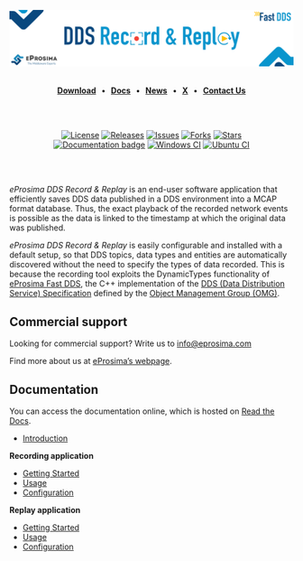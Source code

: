 [![DDS Record and Replay](resources/images/github_banner_ddsrecordreplay.png)](https://eprosima.com/middleware/tools/eprosima-dds-record-replay)

<br>

<div class="menu" align="center">
    <strong>
        <a href="https://eprosima.com/index.php/downloads-all">Download</a>
        <span>&nbsp;&nbsp;•&nbsp;&nbsp;</span>
        <a href="https://dds-recorder.readthedocs.io/en/latest/">Docs</a>
        <span>&nbsp;&nbsp;•&nbsp;&nbsp;</span>
        <a href="https://eprosima.com/index.php/company-all/news">News</a>
        <span>&nbsp;&nbsp;•&nbsp;&nbsp;</span>
        <a href="https://x.com/EProsima">X</a>
        <span>&nbsp;&nbsp;•&nbsp;&nbsp;</span>
        <a href="mailto:info@eprosima.com">Contact Us</a>
    </strong>
</div>

<br><br>

<div class="badges" align="center">
    <a href="https://opensource.org/licenses/Apache-2.0"><img alt="License" src="https://img.shields.io/github/license/eProsima/DDS-Record-Replay.svg"/></a>
    <a href="https://github.com/eProsima/DDS-Record-Replay/releases"><img alt="Releases" src="https://img.shields.io/github/v/release/eProsima/DDS-Record-Replay?sort=semver"/></a>
    <a href="https://github.com/eProsima/DDS-Record-Replay/issues"><img alt="Issues" src="https://img.shields.io/github/issues/eProsima/DDS-Record-Replay.svg"/></a>
    <a href="https://github.com/eProsima/DDS-Record-Replay/network/members"><img alt="Forks" src="https://img.shields.io/github/forks/eProsima/DDS-Record-Replay.svg"/></a>
    <a href="https://github.com/eProsima/DDS-Record-Replay/stargazers"><img alt="Stars" src="https://img.shields.io/github/stars/eProsima/DDS-Record-Replay.svg"/></a>
    <br>
    <a href="https://dds-recorder.readthedocs.io"><img alt="Documentation badge" src="https://img.shields.io/readthedocs/dds-recorder.svg"/></a>
    <a href="https://github.com/eProsima/DDS-Record-Replay/actions/workflows/nightly-windows-ci.yml"><img alt="Windows CI" src="https://img.shields.io/github/actions/workflow/status/eProsima/DDS-Record-Replay/nightly-windows-ci.yml?label=Windows%20CI"></a>
    <a href="https://github.com/eProsima/DDS-Record-Replay/actions/workflows/nightly-ubuntu-ci.yml"><img alt="Ubuntu CI" src="https://img.shields.io/github/actions/workflow/status/eProsima/DDS-Record-Replay/nightly-ubuntu-ci.yml?label=Ubuntu%20CI"></a>
</div>

<br><br>

*eProsima DDS Record & Replay* is an end-user software application that efficiently saves DDS data published in a DDS environment into a MCAP format database.
Thus, the exact playback of the recorded network events is possible as the data is linked to the timestamp at which the original data was published.

*eProsima DDS Record & Replay* is easily configurable and installed with a default setup, so that DDS topics, data types and entities are automatically discovered without the need to specify the types of data recorded.
This is because the recording tool exploits the DynamicTypes functionality of [eProsima Fast DDS](https://fast-dds.docs.eprosima.com), the C++ implementation of the [DDS (Data Distribution Service) Specification](https://www.omg.org/spec/DDS/About-DDS/) defined by the [Object Management Group (OMG)](https://www.omg.org/).

## Commercial support

Looking for commercial support? Write us to info@eprosima.com

Find more about us at [eProsima’s webpage](https://eprosima.com/).

## Documentation

You can access the documentation online, which is hosted on [Read the Docs](https://dds-recorder.readthedocs.io/).

* [Introduction](https://dds-recorder.readthedocs.io/en/latest/)

**Recording application**

* [Getting Started](https://dds-recorder.readthedocs.io/en/latest/rst/recording/getting_started/getting_started.html)
* [Usage](https://dds-recorder.readthedocs.io/en/latest/rst/recording/usage/usage.html)
* [Configuration](https://dds-recorder.readthedocs.io/en/latest/rst/recording/usage/configuration.html)

**Replay application**

* [Getting Started](https://dds-recorder.readthedocs.io/en/latest/rst/replaying/getting_started/getting_started.html)
* [Usage](https://dds-recorder.readthedocs.io/en/latest/rst/replaying/usage/usage.html)
* [Configuration](https://dds-recorder.readthedocs.io/en/latest/rst/replaying/usage/configuration.html)
